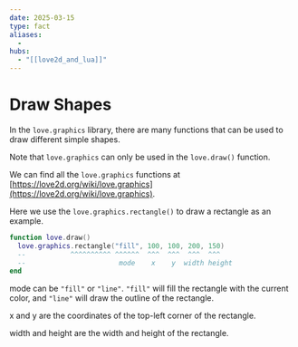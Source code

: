 ```yaml
---
date: 2025-03-15
type: fact
aliases:
  -
hubs:
  - "[[love2d_and_lua]]"
---
```


# Draw Shapes

In the `love.graphics` library, there are many functions that can be used to draw different simple shapes.

Note that `love.graphics` can only be used in the `love.draw()` function.

We can find all the `love.graphics` functions at [https://love2d.org/wiki/love.graphics](https://love2d.org/wiki/love.graphics).

Here we use the `love.graphics.rectangle()` to draw a rectangle as an example.

```lua
function love.draw()
  love.graphics.rectangle("fill", 100, 100, 200, 150)
  --           ^^^^^^^^^^ ^^^^^^  ^^^  ^^^  ^^^  ^^^
  --                       mode    x    y  width height
end
```

mode can be `"fill"` or `"line"`. `"fill"` will fill the rectangle with the current color, and `"line"` will draw the outline of the rectangle.

x and y are the coordinates of the top-left corner of the rectangle.

width and height are the width and height of the rectangle.


